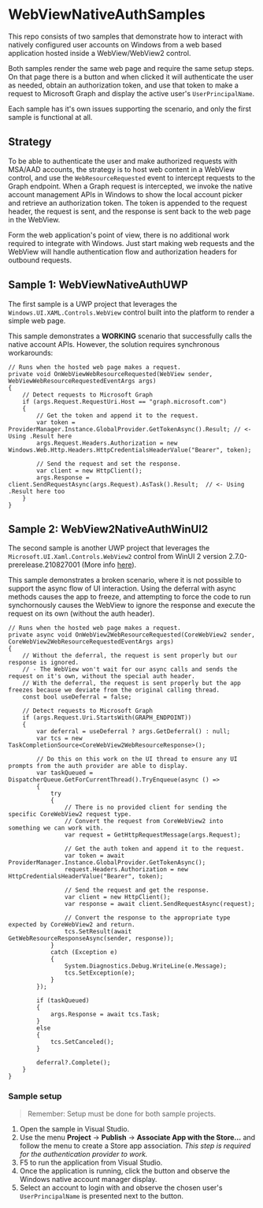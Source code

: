 # WebViewNativeAuthSamples

This repo consists of two samples that demonstrate how to interact with natively configured user accounts on Windows from a web based application hosted inside a WebView/WebView2 control.

Both samples render the same web page and require the same setup steps. On that page there is a button and when clicked it will authenticate the user as needed, obtain an authorization token, and use that token to make a request to Microsoft Graph and display the active user's `UserPrincipalName`.

Each sample has it's own issues supporting the scenario, and only the first sample is functional at all.

## Strategy

To be able to authenticate the user and make authorized requests with MSA/AAD accounts, the strategy is to host web content in a WebView control, and use the `WebResourceRequested` event to intercept requests to the Graph endpoint. When a Graph request is intercepted, we invoke the native account management APIs in Windows to show the local account picker and retrieve an authorization token. The token is appended to the request header, the request is sent, and the response is sent back to the web page in the WebView.

Form the web application's point of view, there is no additional work required to integrate with Windows. Just start making web requests and the WebView will handle authentication flow and authorization headers for outbound requests.

## Sample 1: WebViewNativeAuthUWP

The first sample is a UWP project that leverages the `Windows.UI.XAML.Controls.WebView` control built into the platform to render a simple web page. 

This sample demonstrates a **WORKING** scenario that successfully calls the native account APIs. However, the solution requires synchronous workarounds:

```
// Runs when the hosted web page makes a request. 
private void OnWebViewWebResourceRequested(WebView sender, WebViewWebResourceRequestedEventArgs args)
{
    // Detect requests to Microsoft Graph
    if (args.Request.RequestUri.Host == "graph.microsoft.com")
    {
        // Get the token and append it to the request.
        var token = ProviderManager.Instance.GlobalProvider.GetTokenAsync().Result; // <- Using .Result here
        args.Request.Headers.Authorization = new Windows.Web.Http.Headers.HttpCredentialsHeaderValue("Bearer", token);

        // Send the request and set the response.
        var client = new HttpClient();
        args.Response = client.SendRequestAsync(args.Request).AsTask().Result;  // <- Using .Result here too
    }
}
```

## Sample 2: WebView2NativeAuthWinUI2

The second sample is another UWP project that leverages the `Microsoft.UI.Xaml.Controls.WebView2` control from WinUI 2 version 2.7.0-prerelease.210827001 (More info [here](https://docs.microsoft.com/en-us/microsoft-edge/webview2/get-started/winui2)).

This sample demonstrates a broken scenario, where it is not possible to support the async flow of UI interaction. Using the deferral with async methods causes the app to freeze, and attempting to force the code to run synchornously causes the WebView to ignore the response and execute the request on its own (without the auth header).

```
// Runs when the hosted web page makes a request. 
private async void OnWebView2WebResourceRequested(CoreWebView2 sender, CoreWebView2WebResourceRequestedEventArgs args)
{
    // Without the deferral, the request is sent properly but our response is ignored.
    // - The WebView won't wait for our async calls and sends the request on it's own, without the special auth header.
    // With the deferral, the request is sent properly but the app freezes because we deviate from the original calling thread.
    const bool useDeferral = false;

    // Detect requests to Microsoft Graph
    if (args.Request.Uri.StartsWith(GRAPH_ENDPOINT))
    {
        var deferral = useDeferral ? args.GetDeferral() : null;
        var tcs = new TaskCompletionSource<CoreWebView2WebResourceResponse>();

        // Do this on this work on the UI thread to ensure any UI prompts from the auth provider are able to display.
        var taskQueued = DispatcherQueue.GetForCurrentThread().TryEnqueue(async () =>
        {
            try
            {
                // There is no provided client for sending the specific CoreWebView2 request type.
                // Convert the request from CoreWebView2 into something we can work with.
                var request = GetHttpRequestMessage(args.Request);

                // Get the auth token and append it to the request.
                var token = await ProviderManager.Instance.GlobalProvider.GetTokenAsync();
                request.Headers.Authorization = new HttpCredentialsHeaderValue("Bearer", token);

                // Send the request and get the response.
                var client = new HttpClient();
                var response = await client.SendRequestAsync(request);

                // Convert the response to the appropriate type expected by CoreWebView2 and return.
                tcs.SetResult(await GetWebResourceResponseAsync(sender, response));
            }
            catch (Exception e)
            {
                System.Diagnostics.Debug.WriteLine(e.Message);
                tcs.SetException(e);
            }
        });

        if (taskQueued)
        {
            args.Response = await tcs.Task;
        }
        else
        {
            tcs.SetCanceled();
        }

        deferral?.Complete();
    }
}
```

### Sample setup

> Remember: Setup must be done for both sample projects.

1. Open the sample in Visual Studio.
2. Use the menu **Project** -> **Publish** -> **Associate App with the Store...** and follow the menu to create a Store app association. *This step is required for the authentication provider to work.*
3. F5 to run the application from Visual Studio.
4. Once the application is running, click the button and observe the Windows native account manager display.
5. Select an account to login with and observe the chosen user's `UserPrincipalName` is presented next to the button.
